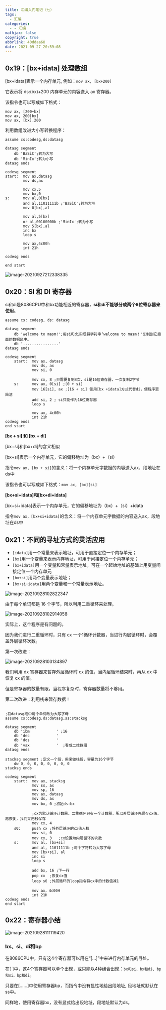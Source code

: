 ```yaml
---
title: 汇编入门笔记（七）
tags:
  - 汇编
categories:
  - - 汇编
mathjax: false
copyright: true
abbrlink: 40ddaa68
date: 2021-09-27 20:59:08
---
```


## 0x19：[bx+idata] 处理数组

<!--more-->

[bx+idata]表示一个内存单元, 例如：`mov ax, [bx+200]`

它表示将 ds:(bx)+200 内存单元的内容送入 ax 寄存器。

该指令也可以写成如下格式：

```assembly
mov ax, [200+bx]
mov ax, 200[bx]
mov ax, [bx].200
```

利用数组改进大小写转换程序：

```assembly
assume cs:codesg,ds:datasg 

datasg segment 
	db 'BaSiC';转为大写
	db 'MinIx';转为小写
datasg ends

codesg segment
start:  mov ax,datasg
        mov ds,ax

        mov cx,5
        mov bx,0
s:      mov al,0[bx]
        and al,11011111b ;'BaSiC';转为大写
        mov 0[bx],al

        mov al,5[bx]
        or al,00100000b ;'MinIx';转为小写
        mov 5[bx],al
        inc bx
        loop s

        mov ax,4c00h
        int 21h

codesg ends

end start
```

![image-20210927212338335](汇编入门笔记（七）/image-20210927212338335.png)

## 0x20：SI 和 DI 寄存器

si和di是8086CPU中和bx功能相近的寄存器，**si和di不能够分成两个8位寄存器来使用**。

```assembly
assume cs: codesg, ds: datasg 

datasg segment 
	db 'welcome to masm!';用si和di实现将字符串‘welcome to masm！"复制到它后面的数据区中。
	db '................'
datasg ends

codesg segment 
	start:	mov ax, datasg 
			mov ds, ax 
			mov si, 0
			
			mov cx, 8 ;只需要复制8次，si是16位寄存器，一次复制2字节
	s:		mov ax, 0[si] ;[0 + si]
			mov 16[si], ax ;[16 + si] 使用[bx +idata]方式代替di，使程序更简洁
			add si, 2 ; si只能作为16位寄存器
			loop s 
			
			mov ax, 4c00h 
			int 21h 
codesg ends 
end start
```

**[bx + si] 和 [bx + di]**

[bx+si]和[bx+di]的含义相似

[bx+si]表示一个内存单元，它的偏移地址为（bx）+（si）

指令`mov ax, [bx + si]`的含义：将一个内存单元字数据的内容送入ax，段地址在ds中

该指令也可以写成如下格式：`mov ax, [bx][si]`

**[bx+si+idata]和[bx+di+idata]**

[bx+si+idata]表示一个内存单元，它的偏移地址为（bx）+（si）+idata

指令`mov ax，[bx+si+idata]`的含义：将一个内存单元字数据的内容送入ax，段地址在ds中

## 0x21：不同的寻址方式的灵活应用

- `[idata]`用一个常量来表示地址，可用于直接定位一个内存单元；
- `[bx]`用一个变量来表示内存地址，可用于间接定位一个内存单元；
- `[bx+idata]`用一个变量和常量表示地址，可在一个起始地址的基础上用变量间接定位一个内存单元
- `[bx+si]`用两个变量表示地址；
- `[bx+si+idata]`用两个变量和一个常量表示地址。

![image-20210928102822347](汇编入门笔记（七）/image-20210928102822347.png)

由于每个单词都是 16 个字节，所以利用二重循环来处理。

![image-20210928102914058](汇编入门笔记（七）/image-20210928102914058.png)

实际上，这个程序是有问题的。

因为我们进行二重循环时，只有 cx 一个1循环计数器，当进行内层循环时，会覆盖外层循环次数。

第一次改进：

![image-20210928103134897](汇编入门笔记（七）/image-20210928103134897.png)

我们利用 dx 寄存器来暂存外层循环时 cx 的值，当内层循环结束时，再从 dx 中恢复 cx 的值。

但是寄存器的数量有限，当程序复杂时，寄存器数量将不够用。

第二次改进：利用栈来暂存数据！

```assembly

;将datasg段中每个单词改为大写字母
assume cs:codesg,ds:datasg,ss:stacksg 

datasg segment
	db 'ibm            ' ;16
	db 'dec            ' 
	db 'dos            '
	db 'vax            '  ;看成二维数组
datasg ends 

stacksg segment ;定义一个段，用来做栈段，容量为16个字节
	dw 0, 0, 0, 0, 0, 0, 0, 0
stacksg ends 

codesg segment 
	start:	mov ax, stacksg 
			mov ss, ax
			mov sp, 16 
			mov ax, datasg 
			mov ds, ax 
			mov bx, 0 ;初始ds:bx
			
			;cx为默认循环计数器，二重循环只有一个计数器，所以外层循环先保存cx值，再恢复，我们采用栈保存
			mov cx, 4
	s0:		push cx	;将外层循环的cx值入栈
			mov si, 0
			mov cx, 3	;cx设置为内层循环的次数
	s:		mov al, [bx+si]
			and al, 11011111b ;每个字符转为大写字母
			mov [bx+si], al 
			inc si
			loop s 
			
			add bx, 16 ;下一行
			pop cx	;恢复cx值
			loop s0 ;外层循环的loop指令将cx中的计数值减1
			
			mov ax，4c00H 
			int 21H 
codesg ends
end start
```

## 0x22：寄存器小结

![image-20210928111119420](汇编入门笔记（七）/image-20210928111119420.png)

### bx、si、di和bp

在8086CPU中，只有这4个寄存器可以用在“[…]”中来进行内存单元的寻址。

在[ ]中，这4个寄存器可以单个出现，或只能以4种组合出现：`bx和si、bx和di`、`bp和si、bp和di`。

只要在[……]中使用寄存器bp，而指令中没有显性地给出段地址, 段地址就默认在ss中。

同样地，使用寄存器bx，没有显式给出段地址，段地址默认为ds。